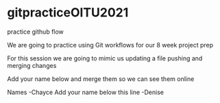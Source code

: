 # gitpracticeOITU2021

practice github flow

We are going to practice using Git workflows for our 8 week project prep

For this session we are going to mimic us updating a file pushing and merging changes

Add your name below and merge them so we can see them online

Names
-Chayce
Add your name below this line
-Denise
